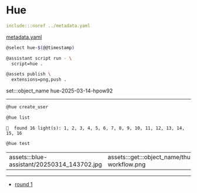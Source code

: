# Hue

```yaml
include:::noref ../metadata.yaml
```
[metadata.yaml](../metadata.yaml)

```bash
@select hue-$(@@timestamp)

@assistant script run - \
  script=hue .

@assets publish \
  extensions=png,push .
```

set:::object_name hue-2025-03-14-hpow92

---

```bash
@hue create_user
```

```bash
@hue list
```

```text
🧠  found 16 light(s): 1, 2, 3, 4, 5, 6, 7, 8, 9, 10, 11, 12, 13, 14, 15, 16
```

```bash
@hue test
```

| | |
|-|-|
| assets:::blue-assistant/20250314_143702.jpg | assets:::get:::object_name/thumbnail-workflow.png |

---

- [round 1](./round-1.md)